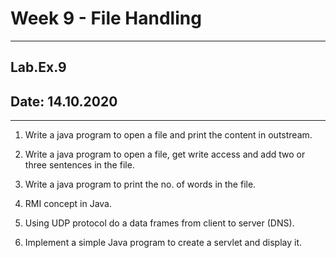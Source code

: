 # Week 9 - File Handling

---

## Lab.Ex.9

## Date: 14.10.2020

---

1. Write a java program to open a file and print the content in outstream.

1. Write a java program to open a file, get write access and add two or three sentences in the file.

1. Write a java program to print the no. of words in the file.

1. RMI concept in Java.

1. Using UDP protocol do a data frames from client to server (DNS).

1. Implement a simple Java program to create a servlet and display it.
